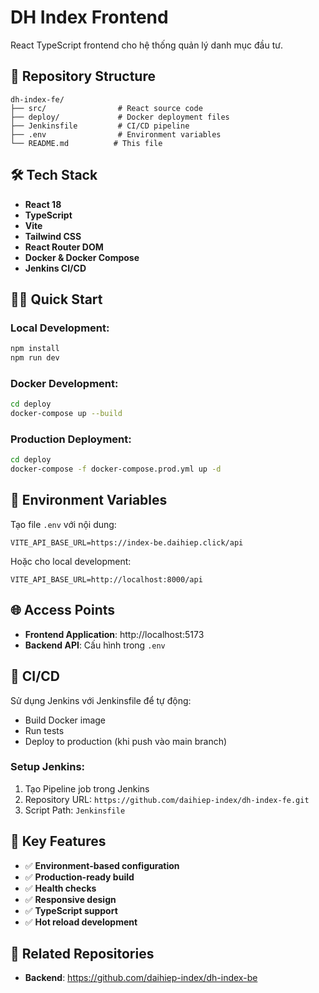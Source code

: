 # DH Index Frontend

React TypeScript frontend cho hệ thống quản lý danh mục đầu tư.

## 🚀 Repository Structure

```
dh-index-fe/
├── src/                # React source code
├── deploy/             # Docker deployment files
├── Jenkinsfile         # CI/CD pipeline
├── .env                # Environment variables
└── README.md          # This file
```

## 🛠 Tech Stack

- **React 18**
- **TypeScript**
- **Vite**
- **Tailwind CSS**
- **React Router DOM**
- **Docker & Docker Compose**
- **Jenkins CI/CD**

## 🏃‍♂️ Quick Start

### Local Development:
```bash
npm install
npm run dev
```

### Docker Development:
```bash
cd deploy
docker-compose up --build
```

### Production Deployment:
```bash
cd deploy
docker-compose -f docker-compose.prod.yml up -d
```

## 🔧 Environment Variables

Tạo file `.env` với nội dung:
```
VITE_API_BASE_URL=https://index-be.daihiep.click/api
```

Hoặc cho local development:
```
VITE_API_BASE_URL=http://localhost:8000/api
```

## 🌐 Access Points

- **Frontend Application**: http://localhost:5173
- **Backend API**: Cấu hình trong `.env`

## 🔄 CI/CD

Sử dụng Jenkins với Jenkinsfile để tự động:
- Build Docker image
- Run tests
- Deploy to production (khi push vào main branch)

### Setup Jenkins:
1. Tạo Pipeline job trong Jenkins
2. Repository URL: `https://github.com/daihiep-index/dh-index-fe.git`
3. Script Path: `Jenkinsfile`

## 📁 Key Features

- ✅ **Environment-based configuration**
- ✅ **Production-ready build**
- ✅ **Health checks**
- ✅ **Responsive design**
- ✅ **TypeScript support**
- ✅ **Hot reload development**

## 🔗 Related Repositories

- **Backend**: https://github.com/daihiep-index/dh-index-be
